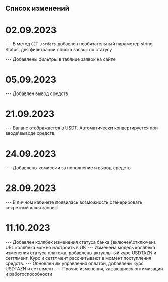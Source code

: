 ## Список изменений

# 02.09.2023

--- В метод `GET /orders` добавлен необязательный параметер string Status, для фильтрации списка заявок по статусу

--- Добавлены фильтры в таблице заявок на сайте

# 05.09.2023

--- Добавлен вывод средств

# 21.09.2023

--- Баланс отображается в USDT. Автоматически конвертируется при вводе\выводе средств.

# 24.09.2023

--- Добавлены комиссии за пополнение и вывод средств

# 28.09.2023

--- В личном кабинете появилась возможность сгенерировать секретный ключ заново

# 11.10.2023

--- Добавлен коллбек изменения статуса банка (включен\отключен). URL коллбека можно настроить в ЛК
--- Изменена модель коллбека изменения статуса платежа, добавлены актуальный курс USDTAZN и сеттлмент. Курс и сеттлмент рассчитывают в момент поступления средств.
--- Обновлен лк управления оплатой, добавлены курс USDTAZN и сеттлмент
--- Прочие изменения, касающиеся оптимизации и работоспособности

